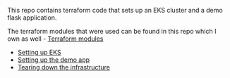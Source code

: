 This repo contains terraform code that sets up an EKS cluster and a demo flask application.

The terraform modules that were used can be found in this repo which I own as well - [Terraform modules](https://github.com/leroykayanda/terraform-cloud-modules)

* [Setting up EKS](docs/eks.md)
* [Setting up the demo app](docs/demo-app.md)
* [Tearing down the infrastructure](docs/destroy.md)

